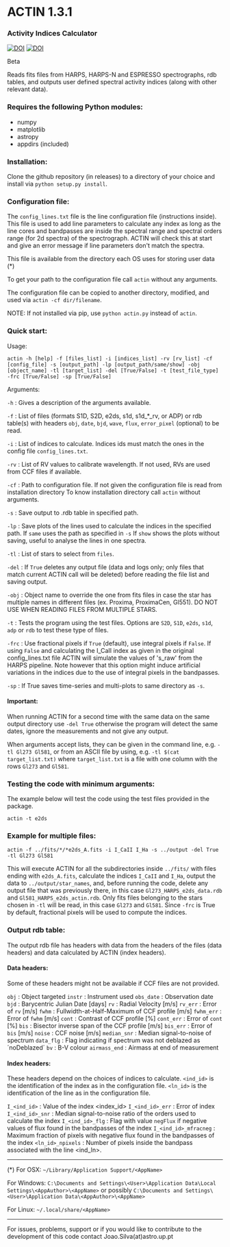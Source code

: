 # ACTIN 1.3.1

### Activity Indices Calculator

[![DOI](http://joss.theoj.org/papers/10.21105/joss.00667/status.svg)](https://doi.org/10.21105/joss.00667)
[![DOI](https://zenodo.org/badge/DOI/10.5281/zenodo.1478610.svg)](https://doi.org/10.5281/zenodo.1478610)

Beta

Reads fits files from HARPS, HARPS-N and ESPRESSO spectrographs, rdb tables, and outputs user defined spectral activity indices (along with other relevant data).


### Requires the following Python modules:
- numpy
- matplotlib
- astropy
- appdirs (included)


### Installation:

Clone the github repository (in releases) to a directory of your choice and install via `python setup.py install`.


### Configuration file:

The `config_lines.txt` file is the line configuration file (instructions inside). This file is used to add line parameters to calculate any index as long as the line cores and bandpasses are inside the spectral range and spectral orders range (for 2d spectra) of the spectrograph. ACTIN will check this at start and give an error message if line parameters don't match the spectra.

This file is available from the directory each OS uses for storing user data (*)

To get your path to the configuration file call `actin` without any arguments.

The configuration file can be copied to another directory, modified, and used via `actin -cf dir/filename`.

NOTE: If not installed via pip, use `python actin.py` instead of `actin`.


### Quick start:

Usage:

`actin -h [help] -f [files_list] -i [indices_list] -rv [rv_list] -cf [config_file] -s [output_path] -lp [output_path/same/show] -obj [object_name] -tl [target_list] -del [True/False] -t [test_file_type] -frc [True/False] -sp [True/False]`


Arguments:

`-h` : Gives a description of the arguments available.

`-f` : List of files (formats S1D, S2D, e2ds, s1d, s1d_*_rv, or ADP) or rdb table(s) with headers `obj`, `date`, `bjd`, `wave`, `flux`, `error_pixel` (optional) to be read.

`-i` : List of indices to calculate. Indices ids must match the ones in the config file `config_lines.txt`.

`-rv` : List of RV values to calibrate wavelength. If not used, RVs are used from CCF files if available.

`-cf` : Path to configuration file. If not given the configuration file is read from installation directory To know installation directory call `actin` without arguments.

`-s` : Save output to .rdb table in specified path.

`-lp` : Save plots of the lines used to calculate the indices in the specified path. If `same` uses the path as specified in `-s` If `show` shows the plots without saving, useful to analyse the lines in one spectra.

`-tl` : List of stars to select from `files`.

`-del` : If `True` deletes any output file (data and logs only; only files that match current ACTIN call will be deleted) before reading the file list and saving output.

`-obj` : Object name to override the one from fits files in case the star has multiple names in different files (ex. Proxima, ProximaCen, Gl551). DO NOT USE WHEN READING FILES FROM MULTIPLE STARS.

`-t` : Tests the program using the test files. Options are `S2D`, `S1D`, `e2ds`, `s1d`, `adp` or `rdb` to test these type of files.

`-frc` : Use fractional pixels if `True` (default), use integral pixels if `False`. If using `False` and calculating the I_CaII index as given in the original config_lines.txt file ACTIN will simulate the values of 's_raw' from the HARPS pipeline. Note however that this option might induce artificial variations in the indices due to the use of integral pixels in the bandpasses.

`-sp` : If True saves time-series and multi-plots to same directory as `-s`.

#### Important:

When running ACTIN for a second time with the same data on the same output directory use `-del True` otherwise the program will detect the same dates,  ignore the measurements and not give any output.

When arguments accept lists, they can be given in the command line, e.g. `-tl Gl273 Gl581`, or from an ASCII file by using, e.g. `-tl $(cat target_list.txt)` where `target_list.txt` is a file with one column with the rows `Gl273` and `Gl581`.

### Testing the code with minimum arguments:

The example below will test the code using the test files provided in the package.

`actin -t e2ds`


### Example for multiple files:

`actin -f ../fits/*/*e2ds_A.fits -i I_CaII I_Ha -s ../output -del True -tl Gl273 Gl581`

This will execute ACTIN for all the subdirectories inside `../fits/` with files ending with `e2ds_A.fits`, calculate the indices `I_CaII` and `I_Ha`, output the data to `../output/star_names`, and, before running the code, delete any output file that was previously there, in this case `Gl273_HARPS_e2ds_data.rdb` and `Gl581_HARPS_e2ds_actin.rdb`. Only fits files belonging to the stars chosen in `-tl` will be read, in this case `Gl273` and `Gl581`. Since `-frc` is True by default, fractional pixels will be used to compute the indices.


### Output rdb table:

The output rdb file has headers with data from the headers of the files (data headers) and data calculated by ACTIN (index headers).

#### Data headers:

Some of these headers might not be available if CCF files are not provided.

`obj` : Object targeted
`instr` : Instrument used
`obs_date` : Observation date
`bjd` : Barycentric Julian Date [days]
`rv` : Radial Velocity [m/s]
`rv_err` : Error of `rv` [m/s]
`fwhm` : Fullwidth-at-Half-Maximum of CCF profile [m/s]
`fwhm_err` : Error of `fwhm` [m/s]
`cont` : Contrast of CCF profile [%]
`cont_err` : Error of `cont` [%]
`bis` : Bisector inverse span of the CCF profile [m/s]
`bis_err` : Error of `bis` [m/s]
`noise` : CCF noise [m/s]
`median_snr` : Median signal-to-noise of spectrum
`data_flg` : Flag indicating if spectrum was not deblazed as ´noDeblazed´
`bv` : B-V colour
`airmass_end` : Airmass at end of measurement

#### Index headers:

These headers depend on the choices of indices to calculate.
`<ind_id>` is the identification of the index as in the configuration file.
`<ln_id>` is the identification of the line as in the configuration file.

`I_<ind_id>` : Value of the index <index_id>
`I_<ind_id>_err` : Error of index
`I_<ind_id>_snr` : Median signal-to-noise ratio of the orders used to calculate the index
`I_<ind_id>_flg` : Flag with value `negFlux` if negative values of flux found in the bandpasses of the index
`I_<ind_id>_mfracneg` : Maximum fraction of pixels with negative flux found in the bandpasses of the index
`<ln_id>_npixels` : Number of pixels inside the bandpass associated with the line <ind_ln>.

---

(*)
For OSX: `~/Library/Application Support/<AppName>`

For Windows: `C:\Documents and Settings\<User>\Application Data\Local Settings\<AppAuthor>\<AppName>` or possibly `C:\Documents and Settings\<User>\Application Data\<AppAuthor>\<AppName>`

For Linux: `~/.local/share/<AppName>`

---

For issues, problems, support or if you would like to contribute to the development of this code contact Joao.Silva(at)astro.up.pt
